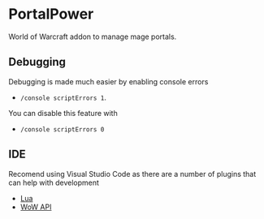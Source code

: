 # PortalPower
World of Warcraft addon to manage mage portals.

## Debugging
Debugging is made much easier by enabling console errors 
* `/console scriptErrors 1`. 

You can disable this feature with 
* `/console scriptErrors 0`

## IDE
Recomend using Visual Studio Code as there are a number of plugins that can help with development
* [Lua](https://marketplace.visualstudio.com/items?itemName=sumneko.lua)
* [WoW API](https://marketplace.visualstudio.com/items?itemName=ketho.wow-api)
